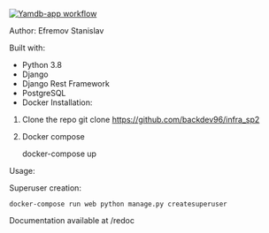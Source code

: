 [![Yamdb-app workflow](https://github.com/meat9/yamdb_final/workflows/Yamdb-app_workflow/badge.svg)](https://github.com/backdev96/yamdb_final_docker/actions)

Author: Efremov Stanislav

Built with:

- Python 3.8
- Django
- Django Rest Framework
- PostgreSQL
- Docker
Installation:

1) Clone the repo
    git clone https://github.com/backdev96/infra_sp2
2) Docker compose

    docker-compose up
    
Usage:

Superuser creation:

    docker-compose run web python manage.py createsuperuser
    
Documentation available at /redoc
